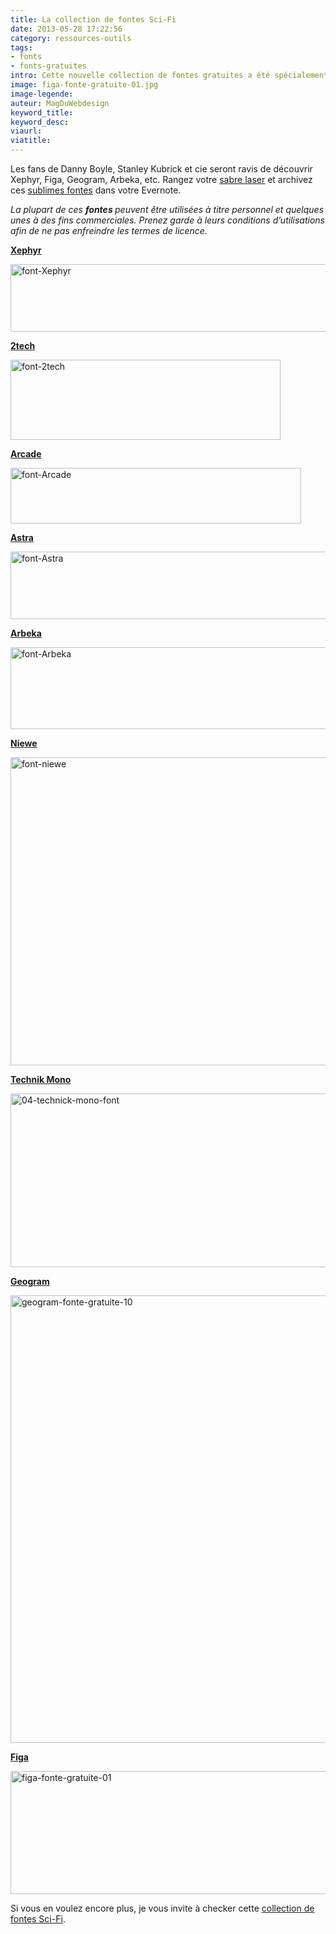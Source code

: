 ```yaml
---
title: La collection de fontes Sci-Fi
date: 2013-05-28 17:22:56
category: ressources-outils
tags:
- fonts
- fonts-gratuites
intro: Cette nouvelle collection de fontes gratuites a été spécialement conçue pour les aficionados de science-fiction.
image: figa-fonte-gratuite-01.jpg
image-legende:
auteur: MagDuWebdesign
keyword_title:
keyword_desc:
viaurl:
viatitle:
---
```


<p>Les fans de&nbsp;Danny Boyle,&nbsp;Stanley Kubrick et cie seront ravis de découvrir Xephyr, Figa, Geogram,&nbsp;Arbeka, etc. Rangez votre <a href="http://scotch.io/demos/pure-css3-star-wars-lightsaber-checkboxes" target="_blank">sabre laser</a> et archivez ces <a title="Fonte Helvetica, 11 alternatives méconnues" href="http://magazineduwebdesign.com/fonte-helvetica-alternative-typographique">sublimes fontes</a> dans votre Evernote.</p>
<p><em> La plupart de ces&nbsp;<strong>fontes&nbsp;</strong>peuvent être utilisées à titre personnel et quelques unes à&nbsp;des fins commerciales.&nbsp;Prenez garde à leurs conditions d’utilisations afin de ne pas enfreindre les termes de licence.</em></p>
<p><a href="http://www.urbanfonts.com/fonts/Xephyr.htm" target="_blank"><strong>Xephyr</strong></a></p>
<p><img title="font-Xephyr" src="https://s3-eu-west-1.amazonaws.com/mdw-images/large/font-Xephyr.jpg" alt="font-Xephyr" width="518" height="108"></p>
<p><strong><a href="http://www.urbanfonts.com/fonts/2tech.htm" target="_blank">2tech</a></strong></p>
<p><img title="font-2tech" src="https://s3-eu-west-1.amazonaws.com/mdw-images/large/font-2tech.jpg" alt="font-2tech" width="432" height="128"></p>
<p><strong><a href="http://www.urbanfonts.com/fonts/Arcade.htm" target="_blank">Arcade</a></strong></p>
<p><img title="font-Arcade" src="https://s3-eu-west-1.amazonaws.com/mdw-images/large/font-Arcade.jpg" alt="font-Arcade" width="465" height="89"></p>
<p><a href="http://www.urbanfonts.com/fonts/Astra.htm" target="_blank"><strong>Astra</strong></a></p>
<p><img title="font-Astra" src="https://s3-eu-west-1.amazonaws.com/mdw-images/large/font-Astra.jpg" alt="font-Astra" width="512" height="108"></p>
<p><a href="http://www.urbanfonts.com/fonts/Arbeka.htm" target="_blank"><strong>Arbeka</strong></a></p>
<p><img title="font-Arbeka" src="https://s3-eu-west-1.amazonaws.com/mdw-images/large/font-Arbeka.jpg" alt="font-Arbeka" width="526" height="131"></p>
<p><strong><a title="Font gratuite Niewe" href="http://www.behance.net/gallery/NIEWE-free-font/7014233" target="_blank">Niewe</a></strong></p>
<p><img title="font-niewe" src="https://s3-eu-west-1.amazonaws.com/mdw-images/large/font-niewe.jpg" alt="font-niewe" width="555" height="493"></p>
<p><strong><a title="Technik Mono" href="http://www.myfonts.com/fonts/carnoky/technik-mono/" target="_blank">Technik Mono</a></strong></p>
<p><img title="04-technick-mono-font" src="https://s3-eu-west-1.amazonaws.com/mdw-images/large/04-technick-mono-font.jpg" alt="04-technick-mono-font" width="555" height="278"></p>
<p><strong><a title="Geogram-fonte-gratuite" href="http://www.behance.net/gallery/geogram-typeface-free-font/5920909" target="_blank">Geogram</a></strong></p>
<p><img title="geogram-fonte-gratuite-10" src="https://s3-eu-west-1.amazonaws.com/mdw-images/large/geogram-fonte-gratuite-10.jpg" alt="geogram-fonte-gratuite-10" width="555" height="716"></p>
<p><strong><a title="Figa-fonte-gratuite" href="http://talent.adweek.com/gallery/Figa-Free-Font/4382703" target="_blank">Figa</a></strong></p>
<p><img title="figa-fonte-gratuite-01" src="https://s3-eu-west-1.amazonaws.com/mdw-images/large/figa-fonte-gratuite-01.jpg" alt="figa-fonte-gratuite-01" width="555" height="197"></p>
<p>Si vous en voulez encore plus, je vous invite à checker cette <a href="https://typekit.com/lists/sci-fi" target="_blank">collection de fontes Sci-Fi</a>.</p>
